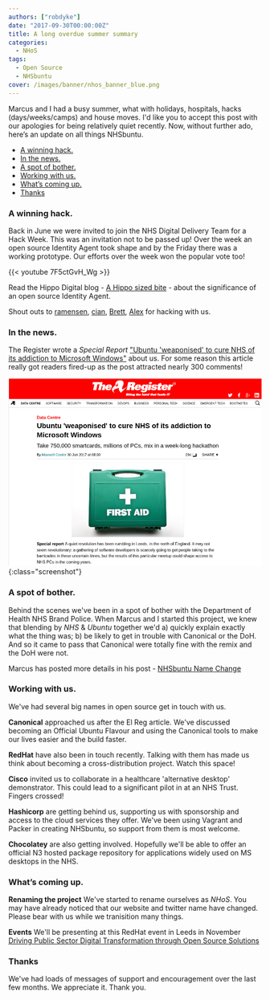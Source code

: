 ```yaml
---
authors: ["robdyke"]
date: "2017-09-30T00:00:00Z"
title: A long overdue summer summary
categories:
  - NHoS
tags:
  - Open Source
  - NHSbuntu
cover: /images/banner/nhos_banner_blue.png
---
```


Marcus and I had a busy summer, what with holidays, hospitals, hacks (days/weeks/camps) and house moves. I'd like you to accept this post with our apologies for being relatively quiet recently. Now, without further ado, here’s an update on all things NHSbuntu. 

- [A winning hack.](#a-winning-hack)
- [In the news.](#in-the-news)
- [A spot of bother.](#a-spot-of-bother)
- [Working with us.](#working-with-us)
- [What’s coming up.](#whats-coming-up)
- [Thanks](#thanks)

<a id="a_winning_hack"></a>
### A winning hack.
Back in June we were invited to join the NHS Digital Delivery Team for a Hack Week. This was an invitation not to be passed up! Over the week an open source Identity Agent took shape and by the Friday there was a working prototype. Our efforts over the week won the popular vote too!

{{< youtube 7F5ctGvH_Wg >}}

Read the Hippo Digital blog - [A Hippo sized bite](http://hippodigital.co.uk/2017/07/nhsbuntu-takes-a-hippo-sized-bite-out-of-windows-dominance/) - about the significance of an open source Identity Agent.

Shout outs to [ramensen](https://github.com/ramensen), [cian](https://github.com/orgs/NHSbuntu/people/cian), [Brett](https://github.com/bjackson1), [Alex](https://www.linkedin.com/in/alextoft) for hacking with us.

<a id="in_the_news"></a>
### In the news.
The Register wrote a _Special Report_ ["Ubuntu 'weaponised' to cure NHS of its addiction to Microsoft Windows"](https://www.theregister.co.uk/2017/06/30/nhsbuntu_nhs_revolution/) about us. For some reason this article really got readers fired-up as the post attracted nearly 300 comments!

![The Register NHSbuntu article.](/images/pagegrabs/the_register_30_june_2017.png){:class="screenshot"}

<a id="a_spot_of_bother"></a>
### A spot of bother.
Behind the scenes we've been in a spot of bother with the Department of Health NHS Brand Police. When Marcus and I started this project, we knew that blending by _NHS_ & _Ubuntu_ together we'd a) quickly explain exactly what the thing was; b) be likely to get in trouble with Canonical or the DoH. And so it came to pass that Canonical were totally fine with the remix and the DoH were not.

Marcus has posted more details in his post - [NHSbuntu Name Change](https://www.openhealthhub.org/t/nhsbuntu-name-change/1211)

<a id="working_with_us"></a>
### Working with us.
We've had several big names in open source get in touch with us.

**Canonical** approached us after the El Reg article. We've discussed becoming an Official Ubuntu Flavour and using the Canonical tools to make our lives easier and the build faster.

**RedHat** have also been in touch recently. Talking with them has made us think about becoming a cross-distribution project. Watch this space!

**Cisco** invited us to collaborate in a healthcare 'alternative desktop' demonstrator. This could lead to a significant pilot in at an NHS Trust. Fingers crossed!

**Hashicorp** are getting behind us, supporting us with sponsorship and access to the cloud services they offer. We've been using Vagrant and Packer in creating NHSbuntu, so support from them is most welcome.

**Chocolatey** are also getting involved. Hopefully we'll be able to offer an official N3 hosted package repository for applications widely used on MS desktops in the NHS.

<a id="whats_coming_up"></a>
### What’s coming up.
**Renaming the project** We've started to rename ourselves as _NHoS_. You may have already noticed that our website and twitter name have changed. Please bear with us while we tranisition many things.

**Events** We'll be presenting at this RedHat event in Leeds in November [Driving Public Sector Digital Transformation through Open Source Solutions](https://www.redhat.com/en/about/events/driving-digital-transformation-through-open-source-solutions-leeds)

### Thanks
We've had loads of messages of support and encouragement over the last few months. We appreciate it. Thank you.
